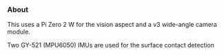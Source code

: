 ### About

This uses a Pi Zero 2 W for the vision aspect and a v3 wide-angle camera module.

Two GY-521 (MPU6050) IMUs are used for the surface contact detection

